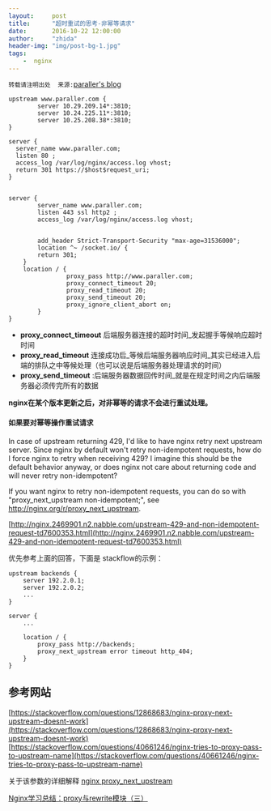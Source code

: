 ```yaml
---
layout:     post
title:      "超时重试的思考-非幂等请求"
date:       2016-10-22 12:00:00
author:     "zhida"
header-img: "img/post-bg-1.jpg"
tags:
    -  nginx
---
```


`转载请注明出处  来源:`[paraller's blog](http://www.paraller.com)


```
upstream www.paraller.com {
        server 10.29.209.14*:3810;
        server 10.24.225.11*:3810;
        server 10.25.208.38*:3810;
}

server {
  server_name www.paraller.com;
  listen 80 ;
  access_log /var/log/nginx/access.log vhost;
  return 301 https://$host$request_uri;
}


server {
        server_name www.paraller.com;
        listen 443 ssl http2 ;
        access_log /var/log/nginx/access.log vhost;
      

        add_header Strict-Transport-Security "max-age=31536000";
       	location ^~ /socket.io/ {
		return 301;
	}
	location / {
                proxy_pass http://www.paraller.com;
                proxy_connect_timeout 20;
                proxy_read_timeout 20;
                proxy_send_timeout 20;
                proxy_ignore_client_abort on;
        }
}
```

- **proxy_connect_timeout** 后端服务器连接的超时时间_发起握手等候响应超时时间
- **proxy_read_timeout** 连接成功后_等候后端服务器响应时间_其实已经进入后端的排队之中等候处理（也可以说是后端服务器处理请求的时间）
- **proxy_send_timeout** :后端服务器数据回传时间_就是在规定时间之内后端服务器必须传完所有的数据




**nginx在某个版本更新之后，对非幂等的请求不会进行重试处理。**

#### 如果要对幂等操作重试请求

In case of upstream returning 429, I'd like to have nginx retry next upstream server. Since nginx by default won't retry non-idempotent requests, how do I force nginx to retry when receiving 429? I imagine this should be the default behavior anyway, or does nginx not care about returning code and will never retry non-idempotent?

If you want nginx to retry non-idempotent requests, you can do so with  "proxy_next_upstream non-idempotent;", see http://nginx.org/r/proxy_next_upstream. 

[http://nginx.2469901.n2.nabble.com/upstream-429-and-non-idempotent-request-td7600353.html](http://nginx.2469901.n2.nabble.com/upstream-429-and-non-idempotent-request-td7600353.html)

优先参考上面的回答，下面是 stackflow的示例：

```
upstream backends {
    server 192.2.0.1;
    server 192.2.0.2;
    ...
}

server {
    ...

    location / {
        proxy_pass http://backends;
        proxy_next_upstream error timeout http_404;
    }
}
```

## 参考网站

[https://stackoverflow.com/questions/12868683/nginx-proxy-next-upstream-doesnt-work](https://stackoverflow.com/questions/12868683/nginx-proxy-next-upstream-doesnt-work)
[https://stackoverflow.com/questions/40661246/nginx-tries-to-proxy-pass-to-upstream-name](https://stackoverflow.com/questions/40661246/nginx-tries-to-proxy-pass-to-upstream-name)


关于该参数的详细解释
[nginx proxy_next_upstream](http://blog.csdn.net/zhongguozhichuang/article/details/72901530)

[Nginx学习总结：proxy与rewrite模块（三）](http://shift-alt-ctrl.iteye.com/blog/2231732)